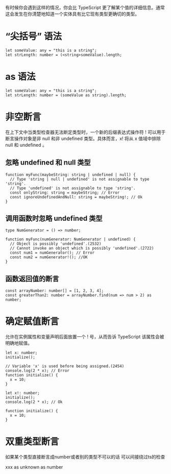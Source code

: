 有时候你会遇到这样的情况，你会比 TypeScript 更了解某个值的详细信息。通常这会发生在你清楚地知道一个实体具有比它现有类型更确切的类型。

# “尖括号” 语法
```
let someValue: any = "this is a string";
let strLength: number = (<string>someValue).length;
```
# as 语法
```
let someValue: any = "this is a string";
let strLength: number = (someValue as string).length;
```
# 非空断言
在上下文中当类型检查器无法断定类型时，一个新的后缀表达式操作符 ! 可以用于断言操作对象是非 null 和非 undefined 类型。具体而言，x! 将从 x 值域中排除 null 和 undefined 。

## 忽略 undefined 和 null 类型
```
function myFunc(maybeString: string | undefined | null) {
  // Type 'string | null | undefined' is not assignable to type 'string'.
  // Type 'undefined' is not assignable to type 'string'. 
  const onlyString: string = maybeString; // Error
  const ignoreUndefinedAndNull: string = maybeString!; // Ok
}
```
## 调用函数时忽略 undefined 类型
```
type NumGenerator = () => number;

function myFunc(numGenerator: NumGenerator | undefined) {
  // Object is possibly 'undefined'.(2532)
  // Cannot invoke an object which is possibly 'undefined'.(2722)
  const num1 = numGenerator(); // Error
  const num2 = numGenerator!(); //OK
}
```
## 函数返回值的断言
```
const arrayNumber: number[] = [1, 2, 3, 4];
const greaterThan2: number = arrayNumber.find(num => num > 2) as number;
```

# 确定赋值断言
允许在实例属性和变量声明后面放置一个 ! 号，从而告诉 TypeScript 该属性会被明确地赋值。
```
let x: number;
initialize();

// Variable 'x' is used before being assigned.(2454)
console.log(2 * x); // Error
function initialize() {
  x = 10;
}
```

```
let x!: number;
initialize();
console.log(2 * x); // Ok

function initialize() {
  x = 10;
}
```
# 双重类型断言
如果某个类型直接断言成number或者别的类型不可以的话 可以间接绕过ts的检查

xxx as unknown as number